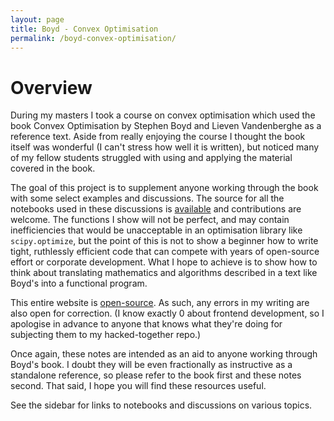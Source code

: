 ```yaml
---
layout: page
title: Boyd - Convex Optimisation
permalink: /boyd-convex-optimisation/
---
```


# Overview

During my masters I took a course on convex optimisation which used the book Convex Optimisation by Stephen Boyd and Lieven Vandenberghe as a reference text. Aside from really enjoying the course I thought the book itself was wonderful (I can't stress how well it is written), but noticed many of my fellow students struggled with using and applying the material covered in the book.

The goal of this project is to supplement anyone working through the book with some select examples and discussions. The source for all the notebooks used in these discussions is [available](https://github.com/JPIvan/optimisation) and contributions are welcome. The functions I show will not be perfect, and may contain inefficiencies that would be unacceptable in an optimisation library like `scipy.optimize`, but the point of this is not to show a beginner how to write tight, ruthlessly efficient code that can compete with years of open-source effort or corporate development. What I hope to achieve is to show how to think about translating mathematics and algorithms described in a text like Boyd's into a functional program.

This entire website is [open-source](https://github.com/JPIvan/JPIvan.github.io). As such, any errors in my writing are also open for correction. (I know exactly 0 about frontend development, so I apologise in advance to anyone that knows what they're doing for subjecting them to my hacked-together repo.)

Once again, these notes are intended as an aid to anyone working through Boyd's book. I doubt they will be even fractionally as instructive as a standalone reference, so please refer to the book first and these notes second. That said, I hope you will find these resources useful.

See the sidebar for links to notebooks and discussions on various topics.

